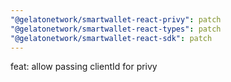 ```yaml
---
"@gelatonetwork/smartwallet-react-privy": patch
"@gelatonetwork/smartwallet-react-types": patch
"@gelatonetwork/smartwallet-react-sdk": patch
---
```


feat: allow passing clientId for privy
